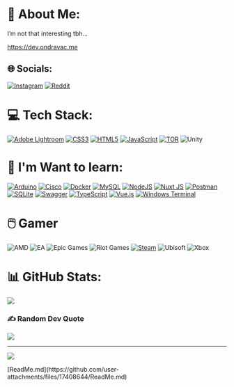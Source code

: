 # 💫 About Me:
I’m not that interesting tbh...

https://dev.ondravac.me

## 🌐 Socials:
[![Instagram](https://img.shields.io/badge/Instagram-%23E4405F.svg?logo=Instagram&logoColor=white)](https://instagram.com/ondra.vac) [![Reddit](https://img.shields.io/badge/Reddit-%23FF4500.svg?logo=Reddit&logoColor=white)](https://reddit.com/user/Ondkos) 

# 💻 Tech Stack:
[![Adobe Lightroom](https://img.shields.io/badge/Adobe%20Lightroom-31A8FF.svg?style=flat&logo=Adobe%20Lightroom&logoColor=white)](https://www.adobe.com/products/photoshop-lightroom.html) [![CSS3](https://img.shields.io/badge/css3-%231572B6.svg?style=flat&logo=css3&logoColor=white)](https://www.w3schools.com/css/) [![HTML5](https://img.shields.io/badge/html5-%23E34F26.svg?style=flat&logo=html5&logoColor=white)](https://en.wikipedia.org/wiki/HTML5) [![JavaScript](https://img.shields.io/badge/javascript-%23323330.svg?style=flat&logo=javascript&logoColor=%23F7DF1E)](https://developer.mozilla.org/en-US/docs/Web/JavaScript) [![TOR](https://img.shields.io/badge/tor-%237E4798.svg?style=flat&logo=tor-project&logoColor=white)](https://www.torproject.org/) ![Unity](https://img.shields.io/badge/unity-%23000000.svg?style=flat&logo=unity&logoColor=white)

# 🏫 I'm Want to learn:
[![Arduino](https://img.shields.io/badge/-Arduino-00979D?style=flat&logo=Arduino&logoColor=white)](https://www.arduino.cc/) [![Cisco](https://img.shields.io/badge/cisco-%23049fd9.svg?style=flat&logo=cisco&logoColor=black)](https://www.netacad.com/cisco-packet-tracer) [![Docker](https://img.shields.io/badge/docker-%230db7ed.svg?style=flat&logo=docker&logoColor=white)](https://www.docker.com/) [![MySQL](https://img.shields.io/badge/mysql-4479A1.svg?style=flat&logo=mysql&logoColor=white)](https://www.w3schools.com/MySQL/) [![NodeJS](https://img.shields.io/badge/node.js-6DA55F?style=flat&logo=node.js&logoColor=white)](https://nodejs.org/) [![Nuxt JS](https://img.shields.io/badge/Nuxt-002E3B?style=flat&logo=nuxt.js&logoColor=#00DC82)](https://nuxt.com/) [![Postman](https://img.shields.io/badge/Postman-FF6C37?style=flat&logo=postman&logoColor=white)](https://www.postman.com/) [![SQLite](https://img.shields.io/badge/sqlite-%2307405e.svg?style=flat&logo=sqlite&logoColor=white)](https://www.sqlite.org/onefile.html) [![Swagger](https://img.shields.io/badge/-Swagger-%23Clojure?style=flat&logo=swagger&logoColor=white)](https://editor.swagger.io/) [![TypeScript](https://img.shields.io/badge/typescript-%23007ACC.svg?style=flat&logo=typescript&logoColor=white)](https://www.typescriptlang.org/) [![Vue.js](https://img.shields.io/badge/vue.js-%2335495e.svg?style=flat&logo=vuedotjs&logoColor=%234FC08D)](https://vuejs.org/) [![Windows Terminal](https://img.shields.io/badge/Windows%20Terminal-%234D4D4D.svg?style=flat&logo=windows-terminal&logoColor=white)](https://www.lifewire.com/list-of-command-prompt-commands-4092302)  
# 🖱️ Gamer
![AMD](https://img.shields.io/badge/AMD-%23000000.svg?style=flat&logo=amd&logoColor=white) ![EA](https://img.shields.io/badge/ea-%23000000.svg?style=flat&logo=ea&logoColor=white) ![Epic Games](https://img.shields.io/badge/epicgames-%23313131.svg?style=flat&logo=epicgames&logoColor=white) ![Riot Games](https://img.shields.io/badge/riotgames-D32936.svg?style=flat&logo=riotgames&logoColor=white) [![Steam](https://img.shields.io/badge/steam-%23000000.svg?style=flat&logo=steam&logoColor=white)](https://steamcommunity.com/id/ondkos/) ![Ubisoft](https://img.shields.io/badge/Ubisoft-%23F5F5F5.svg?style=flat&logo=Ubisoft&logoColor=black)  ![Xbox](https://img.shields.io/badge/xbox-%23107C10.svg?style=flat&logo=xbox&logoColor=white) 


# 📊 GitHub Stats:
![](https://github-readme-stats.vercel.app/api/top-langs/?username=OndrejVacekSPSCL&theme=dark&hide_border=false&include_all_commits=false&count_private=false&layout=compact)

### ✍️ Random Dev Quote
![](https://quotes-github-readme.vercel.app/api?type=horizontal&theme=radical)

---
[![](https://visitcount.itsvg.in/api?id=OndrejVacekSPSCL&icon=0&color=0)](https://visitcount.itsvg.in)

<!-- Proudly created with GPRM ( https://gprm.itsvg.in ) -->[ReadMe.md](https://github.com/user-attachments/files/17408644/ReadMe.md)


<!---
OndrejVacekSPSCL/OndrejVacekSPSCL is a ✨ special ✨ repository because its `README.md` (this file) appears on your GitHub profile.
You can click the Preview link to take a look at your changes.
--->
